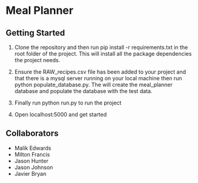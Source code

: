 # Meal Planner

## Getting Started

1. Clone the repository and then run pip install -r requirements.txt in the root folder of the project.
    This will install all the package dependencies the project needs.

2. Ensure the RAW_recipes.csv file has been added to your project and that there is a mysql server running
    on your local machine then run python populate_database.py.
    The will create the meal_planner database and populate the database with the test data.

3. Finally run python run.py to run the project

4. Open localhost:5000 and get started


## Collaborators 

- Malik Edwards
- Milton Francis
- Jason Hunter
- Jason Johnson
- Javier Bryan

